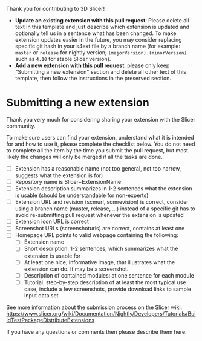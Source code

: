 Thank you for contributing to 3D Slicer!
- **Update an existing extension with this pull request**: Please delete all text in this template and just describe which extension is updated and optionally tell us in a sentence what has been changed. To make extension updates easier in the future, you may consider replacing specific git hash in your s4ext file by a branch name (for example: `master` or `release` for nightly version; `(majorVersion).(minorVersion)` such as `4.10` for stable Slicer version).
- **Add a new extension with this pull request**: please only keep "Submitting a new extension" section and delete all other text of this template, then follow the instructions in the preserved section.

# Submitting a new extension

Thank you very much for considering sharing your extension with the Slicer community.

To make sure users can find your extension, understand what it is intended for and how to use it, please complete the checklist below. You do not need to complete all the item by the time you submit the pull request, but most likely the changes will only be merged if all the tasks are done.

- [ ] Extension has a reasonable name (not too general, not too narrow, suggests what the extension is for)
- [ ] Repository name is Slicer+ExtensionName
- [ ] Extension description summarizes in 1-2 sentences what the extension is usable (should be understandable for non-experts)
- [ ] Extension URL and revision (scmurl, scmrevision) is correct, consider using a branch name (master, release, ...) instead of a specific git has to avoid re-submitting pull request whenever the extension is updated
- [ ] Extension icon URL is correct
- [ ] Screenshot URLs (screenshoturls) are correct, contains at least one
- [ ] Homepage URL points to valid webpage containing the following:
  - [ ] Extension name
  - [ ] Short description: 1-2 sentences, which summarizes what the extension is usable for
  - [ ] At least one nice, informative image, that illustrates what the extension can do. It may be a screenshot.
  - [ ] Description of contained modules: at one sentence for each module
  - [ ] Tutorial: step-by-step description of at least the most typical use case, include a few screenshots, provide download links to sample input data set

See more information about the submission process on the Slicer wiki: https://www.slicer.org/wiki/Documentation/Nightly/Developers/Tutorials/BuildTestPackageDistributeExtensions

If you have any questions or comments then please describe them here.
